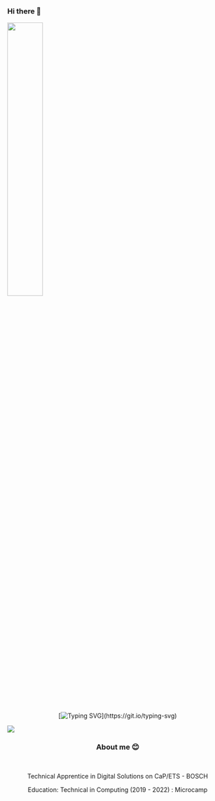 ### Hi there 👋


<img width=40% src="https://capsule-render.vercel.app/api?type=waving&color=#D34F73&height=110&section=header"/>
<div align="center">
  
[![Typing SVG](https://readme-typing-svg.demolab.com?font=Fira+Code&size=27&duration=3500&pause=500&center=true&vCenter=true&width=435&lines=I'm+Isabelli+Marques!;Welcome!;Be+Happy!)](https://git.io/typing-svg)

</div>

<img src="https://user-images.githubusercontent.com/73097560/115834477-dbab4500-a447-11eb-908a-139a6edaec5c.gif">

<div align="center">
  <h3>About me 😊 </h3>
  <br>
    <p>Technical Apprentice in Digital Solutions on CaP/ETS - BOSCH</p>
    <p>Education: Technical in Computing (2019 - 2022) : Microcamp</p>

